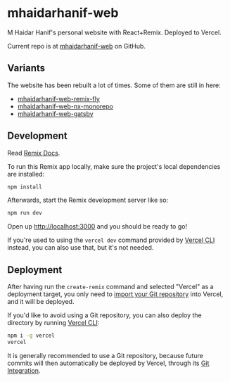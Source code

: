 # mhaidarhanif-web

M Haidar Hanif's personal website with React+Remix. Deployed to Vercel.

Current repo is at [mhaidarhanif-web](https://github.com/mhaidarhanif/mhaidarhanif-web) on GitHub.

## Variants

The website has been rebuilt a lot of times. Some of them are still in here:

- [mhaidarhanif-web-remix-fly](https://github.com/mhaidarhanif/mhaidarhanif-web-remix-fly)
- [mhaidarhanif-web-nx-monorepo](https://github.com/mhaidarhanif/mhaidarhanif-web-nx-monorepo)
- [mhaidarhanif-web-gatsby](https://github.com/mhaidarhanif/mhaidarhanif-web-gatsby)

## Development

Read [Remix Docs](https://remix.run/docs).

To run this Remix app locally, make sure the project's local dependencies are installed:

```sh
npm install
```

Afterwards, start the Remix development server like so:

```sh
npm run dev
```

Open up [http://localhost:3000](http://localhost:3000) and you should be ready to go!

If you're used to using the `vercel dev` command provided by [Vercel CLI](https://vercel.com/cli) instead, you can also use that, but it's not needed.

## Deployment

After having run the `create-remix` command and selected "Vercel" as a deployment target, you only need to [import your Git repository](https://vercel.com/new) into Vercel, and it will be deployed.

If you'd like to avoid using a Git repository, you can also deploy the directory by running [Vercel CLI](https://vercel.com/cli):

```sh
npm i -g vercel
vercel
```

It is generally recommended to use a Git repository, because future commits will then automatically be deployed by Vercel, through its [Git Integration](https://vercel.com/docs/concepts/git).
